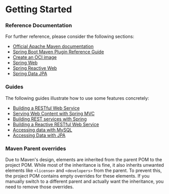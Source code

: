 # Getting Started

### Reference Documentation
For further reference, please consider the following sections:

* [Official Apache Maven documentation](https://maven.apache.org/guides/index.html)
* [Spring Boot Maven Plugin Reference Guide](https://docs.spring.io/spring-boot/3.4.5/maven-plugin)
* [Create an OCI image](https://docs.spring.io/spring-boot/3.4.5/maven-plugin/build-image.html)
* [Spring Web](https://docs.spring.io/spring-boot/3.4.5/reference/web/servlet.html)
* [Spring Reactive Web](https://docs.spring.io/spring-boot/3.4.5/reference/web/reactive.html)
* [Spring Data JPA](https://docs.spring.io/spring-boot/3.4.5/reference/data/sql.html#data.sql.jpa-and-spring-data)

### Guides
The following guides illustrate how to use some features concretely:

* [Building a RESTful Web Service](https://spring.io/guides/gs/rest-service/)
* [Serving Web Content with Spring MVC](https://spring.io/guides/gs/serving-web-content/)
* [Building REST services with Spring](https://spring.io/guides/tutorials/rest/)
* [Building a Reactive RESTful Web Service](https://spring.io/guides/gs/reactive-rest-service/)
* [Accessing data with MySQL](https://spring.io/guides/gs/accessing-data-mysql/)
* [Accessing Data with JPA](https://spring.io/guides/gs/accessing-data-jpa/)

### Maven Parent overrides

Due to Maven's design, elements are inherited from the parent POM to the project POM.
While most of the inheritance is fine, it also inherits unwanted elements like `<license>` and `<developers>` from the parent.
To prevent this, the project POM contains empty overrides for these elements.
If you manually switch to a different parent and actually want the inheritance, you need to remove those overrides.

